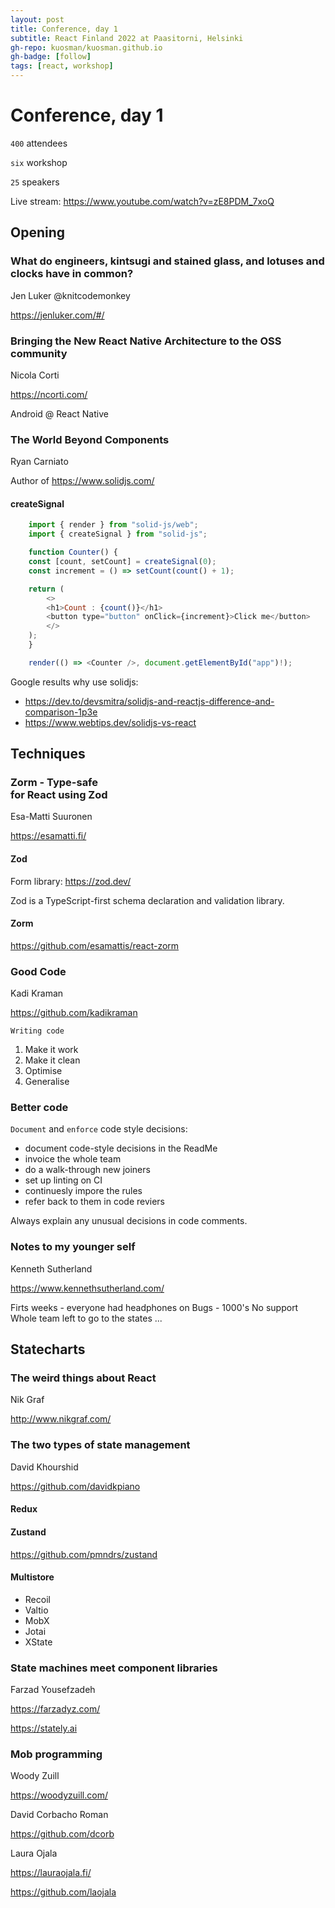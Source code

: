 ```yaml
---
layout: post
title: Conference, day 1
subtitle: React Finland 2022 at Paasitorni, Helsinki
gh-repo: kuosman/kuosman.github.io
gh-badge: [follow]
tags: [react, workshop]
---
```


# Conference, day 1

`400` attendees

`six` workshop

`25` speakers

Live stream: https://www.youtube.com/watch?v=zE8PDM_7xoQ

## Opening

### What do engineers, kintsugi and stained glass, and lotuses and clocks have in common?

Jen Luker @knitcodemonkey

https://jenluker.com/#/

### Bringing the New React Native Architecture to the OSS community

Nicola Corti

https://ncorti.com/

Android @ React Native

### The World Beyond Components

Ryan Carniato

Author of https://www.solidjs.com/

#### createSignal

```javascript
    import { render } from "solid-js/web";
    import { createSignal } from "solid-js";

    function Counter() {
    const [count, setCount] = createSignal(0);
    const increment = () => setCount(count() + 1);

    return (
        <>
        <h1>Count : {count()}</h1>
        <button type="button" onClick={increment}>Click me</button>
        </>
    );
    }

    render(() => <Counter />, document.getElementById("app")!);
```

Google results why use solidjs:
- https://dev.to/devsmitra/solidjs-and-reactjs-difference-and-comparison-1p3e
- https://www.webtips.dev/solidjs-vs-react

## Techniques

### Zorm - Type-safe <form> for React using Zod

Esa-Matti Suuronen

https://esamatti.fi/

#### Zod

Form library: https://zod.dev/

Zod is a TypeScript-first schema declaration and validation library.

#### Zorm

https://github.com/esamattis/react-zorm

### Good Code

Kadi Kraman

https://github.com/kadikraman


`Writing code`
1. Make it work
2. Make it clean
3. Optimise
4. Generalise

### Better code

`Document` and `enforce` code style decisions:
* document code-style decisions in the ReadMe
* invoice the whole team
* do a walk-through new joiners
* set up linting on CI
* continuesly impore the rules
* refer back to them in code reviers

Always explain any unusual decisions in code comments.

### Notes to my younger self

Kenneth Sutherland

https://www.kennethsutherland.com/

Firts weeks - everyone had headphones on
Bugs - 1000's
No support
Whole team left to go to the states
...

## Statecharts

### The weird things about React

Nik Graf

http://www.nikgraf.com/

### The two types of state management

David Khourshid

https://github.com/davidkpiano

#### Redux

#### Zustand

https://github.com/pmndrs/zustand

#### Multistore

- Recoil
- Valtio
- MobX
- Jotai
- XState

### State machines meet component libraries

Farzad Yousefzadeh

https://farzadyz.com/

https://stately.ai

### Mob programming

Woody Zuill

https://woodyzuill.com/


David Corbacho Roman

https://github.com/dcorb

Laura Ojala

https://lauraojala.fi/

https://github.com/laojala